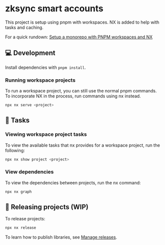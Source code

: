 # zksync smart accounts

This project is setup using pnpm with workspaces.
NX is added to help with tasks and caching.

For a quick rundown:
[Setup a monorepo with PNPM workspaces and NX](https://www.youtube.com/watch?v=ngdoUQBvAjo)

## 💻 Development

Install dependencies with `pnpm install`.

### Running workspace projects

To run a workspace project, you can still use the normal pnpm commands.
To incorporate NX in the process, run commands using nx instead.

```sh
npx nx serve <project>
```

## 🧰 Tasks

### Viewing workspace project tasks

To view the available tasks that nx provides for a workspace project,
run the following:

```sh
npx nx show project <project>
```

### View dependencies

To view the dependencies between projects,
run the nx command:

```sh
npx nx graph
```

## 🚀 Releasing projects (WIP)

To release projects:

```sh
npx nx release
```

To learn how to publish libraries, see [Manage
releases](https://nx.dev/core-features/manage-releases).
